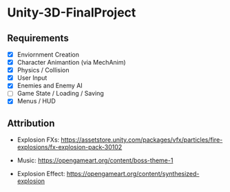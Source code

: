 # Unity-3D-FinalProject

## Requirements
- [X] Enviornment Creation
- [X] Character Animantion (via MechAnim)
- [X] Physics / Collision
- [X] User Input
- [X] Enemies and Enemy AI
- [ ] Game State / Loading / Saving
- [X] Menus / HUD

## Attribution
- Explosion FXs: https://assetstore.unity.com/packages/vfx/particles/fire-explosions/fx-explosion-pack-30102

- Music: https://opengameart.org/content/boss-theme-1

- Explosion Effect: https://opengameart.org/content/synthesized-explosion

